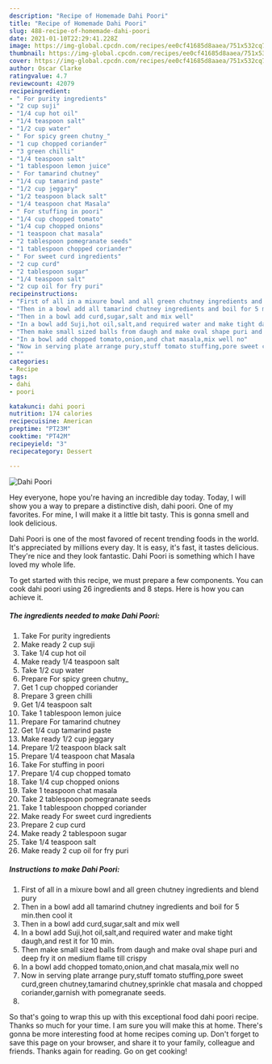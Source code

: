 ```yaml
---
description: "Recipe of Homemade Dahi Poori"
title: "Recipe of Homemade Dahi Poori"
slug: 488-recipe-of-homemade-dahi-poori
date: 2021-01-10T22:29:41.228Z
image: https://img-global.cpcdn.com/recipes/ee0cf41685d8aaea/751x532cq70/dahi-poori-recipe-main-photo.jpg
thumbnail: https://img-global.cpcdn.com/recipes/ee0cf41685d8aaea/751x532cq70/dahi-poori-recipe-main-photo.jpg
cover: https://img-global.cpcdn.com/recipes/ee0cf41685d8aaea/751x532cq70/dahi-poori-recipe-main-photo.jpg
author: Oscar Clarke
ratingvalue: 4.7
reviewcount: 42079
recipeingredient:
- " For purity ingredients"
- "2 cup suji"
- "1/4 cup hot oil"
- "1/4 teaspoon salt"
- "1/2 cup water"
- " For spicy green chutny_"
- "1 cup chopped coriander"
- "3 green chilli"
- "1/4 teaspoon salt"
- "1 tablespoon lemon juice"
- " For tamarind chutney"
- "1/4 cup tamarind paste"
- "1/2 cup jeggary"
- "1/2 teaspoon black salt"
- "1/4 teaspoon chat Masala"
- " For stuffing in poori"
- "1/4 cup chopped tomato"
- "1/4 cup chopped onions"
- "1 teaspoon chat masala"
- "2 tablespoon pomegranate seeds"
- "1 tablespoon chopped coriander"
- " For sweet curd ingredients"
- "2 cup curd"
- "2 tablespoon sugar"
- "1/4 teaspoon salt"
- "2 cup oil for fry puri"
recipeinstructions:
- "First of all in a mixure bowl and all green chutney ingredients and blend pury"
- "Then in a bowl add all tamarind chutney ingredients and boil for 5 min.then cool it"
- "Then in a bowl add curd,sugar,salt and mix well"
- "In a bowl add Suji,hot oil,salt,and required water and make tight daugh,and rest it for 10 min."
- "Then make small sized balls from daugh and make oval shape puri and deep fry it on medium flame till crispy"
- "In a bowl add chopped tomato,onion,and chat masala,mix well no"
- "Now in serving plate arrange pury,stuff tomato stuffing,pore sweet curd,green chutney,tamarind chutney,sprinkle chat masala and chopped coriander,garnish with pomegranate seeds."
- ""
categories:
- Recipe
tags:
- dahi
- poori

katakunci: dahi poori 
nutrition: 174 calories
recipecuisine: American
preptime: "PT23M"
cooktime: "PT42M"
recipeyield: "3"
recipecategory: Dessert

---
```



![Dahi Poori](https://img-global.cpcdn.com/recipes/ee0cf41685d8aaea/751x532cq70/dahi-poori-recipe-main-photo.jpg)

Hey everyone, hope you're having an incredible day today. Today, I will show you a way to prepare a distinctive dish, dahi poori. One of my favorites. For mine, I will make it a little bit tasty. This is gonna smell and look delicious.



Dahi Poori is one of the most favored of recent trending foods in the world. It's appreciated by millions every day. It is easy, it's fast, it tastes delicious. They're nice and they look fantastic. Dahi Poori is something which I have loved my whole life.


To get started with this recipe, we must prepare a few components. You can cook dahi poori using 26 ingredients and 8 steps. Here is how you can achieve it.

<!--inarticleads1-->

##### The ingredients needed to make Dahi Poori:

1. Take  For purity ingredients
1. Make ready 2 cup suji
1. Take 1/4 cup hot oil
1. Make ready 1/4 teaspoon salt
1. Take 1/2 cup water
1. Prepare  For spicy green chutny_
1. Get 1 cup chopped coriander
1. Prepare 3 green chilli
1. Get 1/4 teaspoon salt
1. Take 1 tablespoon lemon juice
1. Prepare  For tamarind chutney
1. Get 1/4 cup tamarind paste
1. Make ready 1/2 cup jeggary
1. Prepare 1/2 teaspoon black salt
1. Prepare 1/4 teaspoon chat Masala
1. Take  For stuffing in poori
1. Prepare 1/4 cup chopped tomato
1. Take 1/4 cup chopped onions
1. Take 1 teaspoon chat masala
1. Take 2 tablespoon pomegranate seeds
1. Take 1 tablespoon chopped coriander
1. Make ready  For sweet curd ingredients
1. Prepare 2 cup curd
1. Make ready 2 tablespoon sugar
1. Take 1/4 teaspoon salt
1. Make ready 2 cup oil for fry puri




<!--inarticleads2-->

##### Instructions to make Dahi Poori:

1. First of all in a mixure bowl and all green chutney ingredients and blend pury
1. Then in a bowl add all tamarind chutney ingredients and boil for 5 min.then cool it
1. Then in a bowl add curd,sugar,salt and mix well
1. In a bowl add Suji,hot oil,salt,and required water and make tight daugh,and rest it for 10 min.
1. Then make small sized balls from daugh and make oval shape puri and deep fry it on medium flame till crispy
1. In a bowl add chopped tomato,onion,and chat masala,mix well no
1. Now in serving plate arrange pury,stuff tomato stuffing,pore sweet curd,green chutney,tamarind chutney,sprinkle chat masala and chopped coriander,garnish with pomegranate seeds.
1. 




So that's going to wrap this up with this exceptional food dahi poori recipe. Thanks so much for your time. I am sure you will make this at home. There's gonna be more interesting food at home recipes coming up. Don't forget to save this page on your browser, and share it to your family, colleague and friends. Thanks again for reading. Go on get cooking!
